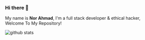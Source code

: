 ### Hi there 👋


My name is **Nor Ahmad**, I'm a full stack developer & ethical hacker, 
Welcome To My Repository!

![github stats](https://github-readme-stats.vercel.app/api?username=norahm4d&show_icons=true)
